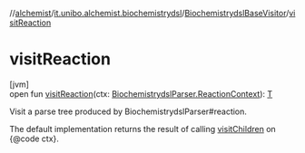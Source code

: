 //[alchemist](../../../index.md)/[it.unibo.alchemist.biochemistrydsl](../index.md)/[BiochemistrydslBaseVisitor](index.md)/[visitReaction](visit-reaction.md)

# visitReaction

[jvm]\
open fun [visitReaction](visit-reaction.md)(ctx: [BiochemistrydslParser.ReactionContext](../-biochemistrydsl-parser/-reaction-context/index.md)): [T](../../it.unibo.alchemist.model.implementations.conditions/-neighborhood-present/index.md)

Visit a parse tree produced by BiochemistrydslParser#reaction. 

The default implementation returns the result of calling [visitChildren](index.md#668592954%2FFunctions%2F-267951372) on {@code ctx}.
